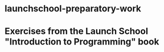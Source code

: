 # launchschool-preparatory-work
# Exercises from the Launch School "Introduction to Programming" book
